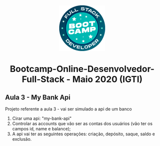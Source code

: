 <p align="center">
  <img src="/assets/bootcamp_fullstack.png">
</p>
<h1 align="center">Bootcamp-Online-Desenvolvedor-Full-Stack - Maio 2020 (IGTI)</h1>

## Aula 3 - My Bank Api

Projeto referente a aula 3 - vai ser simulado a api de um banco

1. Cirar uma api: "my-bank-api"
2. Controlar as accounts que vão ser as contas dos usuários (vão ter os campos id, name e balance);
3. A api vai ter as seguintes operações: criação, depósito, saque, saldo e exclusão.